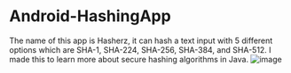 # Android-HashingApp
The name of this app is Hasherz, it can hash a text input with 5 different options which are SHA-1, SHA-224, SHA-256, SHA-384, and SHA-512. I made this to learn more about secure hashing algorithms in Java.
![image](https://user-images.githubusercontent.com/82354360/118781287-1a9db080-b8b7-11eb-96c8-2bd2e135ab0e.png)
